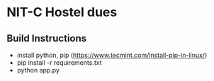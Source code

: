 # NIT-C Hostel dues 

## Build Instructions
- install python, pip (https://www.tecmint.com/install-pip-in-linux/)
- pip install -r requirements.txt
- python app.py